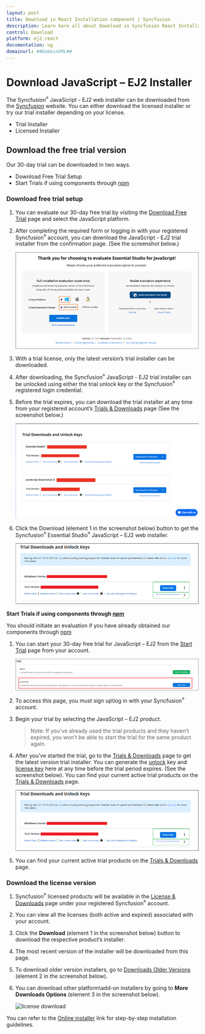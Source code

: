 ```yaml
---
layout: post
title: Download in React Installation component | Syncfusion
description: Learn here all about Download in Syncfusion React Installation component of Syncfusion Essential JS 2 and more.
control: Download 
platform: ej2-react
documentation: ug
domainurl: ##DomainURL##
---
```


# Download JavaScript – EJ2 Installer

The Syncfusion<sup style="font-size:70%">&reg;</sup> JavaScript - EJ2 web installer can be downloaded from the [Syncfusion](https://www.syncfusion.com/react-ui-components) website. You can either download the licensed installer or try our trial installer depending on your license.

* Trial Installer
* Licensed Installer

## Download the free trial version

Our 30-day trial can be downloaded in two ways.

* Download Free Trial Setup
* Start Trials if using components through [npm](https://www.npmjs.com/~syncfusionorg)

### Download free trial setup

1. You can evaluate our 30-day free trial by visiting the [Download Free Trial](https://www.syncfusion.com/downloads) page and select the JavaScript platform.

2. After completing the required form or logging in with your registered Syncfusion<sup style="font-size:70%">&reg;</sup> account, you can download the JavaScript - EJ2 trial installer from the confirmation page. (See the screenshot below.)

    ![ej2 trial confirmation](images/trial-confirmation.PNG)

3. With a trial license, only the latest version’s trial installer can be downloaded.

4. After downloading, the Syncfusion<sup style="font-size:70%">&reg;</sup> JavaScript - EJ2 trial installer can be unlocked using either the trial unlock key or the Syncfusion<sup style="font-size:70%">&reg;</sup> registered login credential.

5. Before the trial expires, you can download the trial installer at any time from your registered account’s [Trials & Downloads](https://www.syncfusion.com/account/manage-trials/downloads) page (See the screenshot below.)

    ![trail installer dashboard](images/dashboard.png)

6. Click the Download (element 1 in the screenshot below) button to get the Syncfusion<sup style="font-size:70%">&reg;</sup> Essential Studio<sup style="font-size:70%">&reg;</sup> JavaScript – EJ2 web installer.

    ![start trial download installer](images/start-trial-download-installer.png)

**Start Trials if using components through [npm](https://www.npmjs.com/~syncfusionorg)**

You should initiate an evaluation if you have already obtained our components through [npm](https://www.npmjs.com/~syncfusionorg)

1. You can start your 30-day free trial for JavaScript – EJ2 from the [Start Trial](https://www.syncfusion.com/account/manage-trials/start-trials) page from your account.

    ![start trial download](images/start-trial-download.png)

2. To access this page, you must sign up\log in with your Syncfusion<sup style="font-size:70%">&reg;</sup> account.

3. Begin your trial by selecting the JavaScript – EJ2 product.

    >Note: If you’ve already used the trial products and they haven’t expired, you won’t be able to start the trial for the same product again.

4. After you’ve started the trial, go to the [Trials & Downloads](https://www.syncfusion.com/account/manage-trials/start-trials) page to get the latest version trial installer. You can generate the [unlock](https://www.syncfusion.com/kb/8069/how-to-generate-unlock-key-for-essentials-studio-products) key and [license key](https://ej2.syncfusion.com/react/documentation/licensing/license-key-generation/) here at any time before the trial period expires. (See the screenshot below). You can find your current active trial products on the [Trials & Downloads](https://www.syncfusion.com/account/manage-trials/start-trials) page.

    ![start trial download installer](images/start-trial-download-installer.png)

5. You can find your current active trial products on the [Trials & Downloads](https://www.syncfusion.com/account/manage-trials/start-trials) page.

### Download the license version

1. Syncfusion<sup style="font-size:70%">&reg;</sup> licensed products will be available in the [License & Downloads](https://www.syncfusion.com/account/downloads) page under your registered Syncfusion<sup style="font-size:70%">&reg;</sup> account.

2. You can view all the licenses (both active and expired) associated with your account.

3. Click the **Download** (element 1 in the screenshot below) button to download the respective product’s installer.

4. The most recent version of the installer will be downloaded from this page.

5. To download older version installers, go to [Downloads Older Versions](https://www.syncfusion.com/account/downloads/studio) (element 2 in the screenshot below).

6. You can download other platform\add-on installers by going to **More Downloads Options** (element 3 in the screenshot below).

    ![license download](images/license-download.png)

You can refer to the [Online installer](https://ej2.syncfusion.com/react/documentation/installation/web-installer/installation-using-web-installer) link for step-by-step installation guidelines.